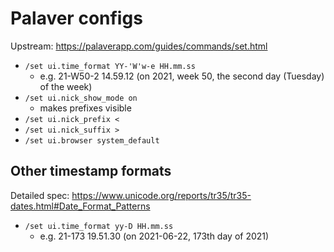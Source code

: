 # Palaver configs

Upstream: https://palaverapp.com/guides/commands/set.html

* `/set ui.time_format YY-'W'w-e HH.mm.ss`
  * e.g.  21-W50-2 14.59.12 (on 2021, week 50, the second day (Tuesday) of the week)
* `/set ui.nick_show_mode on`
  * makes prefixes visible
* `/set ui.nick_prefix <`
* `/set ui.nick_suffix >`
* `/set ui.browser system_default`

## Other timestamp formats

Detailed spec: https://www.unicode.org/reports/tr35/tr35-dates.html#Date_Format_Patterns

* `/set ui.time_format yy-D HH.mm.ss`
  * e.g.  21-173 19.51.30 (on 2021-06-22, 173th day of 2021)
